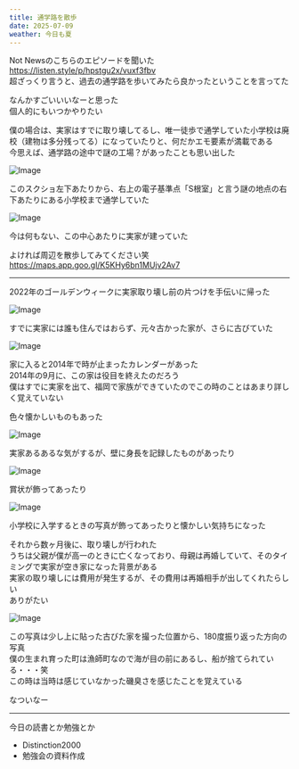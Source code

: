 ```yaml
---
title: 通学路を散歩
date: 2025-07-09
weather: 今日も夏
---
```

Not Newsのこちらのエピソードを聞いた  
https://listen.style/p/hpstgu2x/vuxf3fbv  
超ざっくり言うと、過去の通学路を歩いてみたら良かったということを言ってた

なんかすごいいいなーと思った  
個人的にもいつかやりたい

僕の場合は、実家はすでに取り壊してるし、唯一徒歩で通学していた小学校は廃校（建物は多分残ってる）になっていたりと、何だかエモ要素が満載である  
今思えば、通学路の途中で謎の工場？があったことも思い出した

![Image](../../assets/diary-20250709233930.jpg)

このスクショ左下あたりから、右上の電子基準点「S根室」と言う謎の地点の右下あたりにある小学校まで通学していた

![Image](../../assets/diary-20250709234202.jpg)

今は何もない、この中心あたりに実家が建っていた

よければ周辺を散歩してみてください笑  
https://maps.app.goo.gl/K5KHy6bn1MUjv2Av7

---

2022年のゴールデンウィークに実家取り壊し前の片つけを手伝いに帰った

![Image](../../assets/diary-20250709234848.jpeg)

すでに実家には誰も住んではおらず、元々古かった家が、さらに古びていた

![Image](../../assets/diary-20250709234700.jpeg)

家に入ると2014年で時が止まったカレンダーがあった  
2014年の9月に、この家は役目を終えたのだろう  
僕はすでに実家を出て、福岡で家族ができていたのでこの時のことはあまり詳しく覚えていない

色々懐かしいものもあった

![Image](../../assets/diary-20250709235308.jpeg)

実家あるあるな気がするが、壁に身長を記録したものがあったり

![Image](../../assets/diary-20250709235850.jpeg)

賞状が飾ってあったり

![Image](../../assets/diary-20250710001241.jpeg)

小学校に入学するときの写真が飾ってあったりと懐かしい気持ちになった

それから数ヶ月後に、取り壊しが行われた  
うちは父親が僕が高一のときに亡くなっており、母親は再婚していて、そのタイミングで実家が空き家になった背景がある  
実家の取り壊しには費用が発生するが、その費用は再婚相手が出してくれたらしい  
ありがたい

![Image](../../assets/diary-20250710000840.jpeg)

この写真は少し上に貼った古びた家を撮った位置から、180度振り返った方向の写真  
僕の生まれ育った町は漁師町なので海が目の前にあるし、船が捨てられている・・・笑  
この時は当時は感じていなかった磯臭さを感じたことを覚えている

なついなー

---

今日の読書とか勉強とか
- Distinction2000
- 勉強会の資料作成
